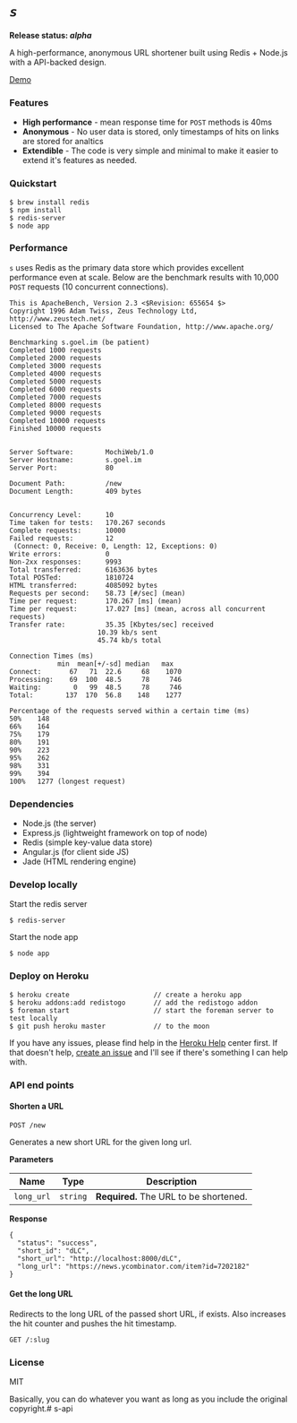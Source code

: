 *`s`*
=

**Release status: *alpha***

A high-performance, anonymous URL shortener built using Redis + Node.js with a API-backed design.

[Demo](http://s.goel.im)

### Features

- **High performance** - mean response time for `POST` methods is 40ms
- **Anonymous** - No user data is stored, only timestamps of hits on links are stored for analtics
- **Extendible** - The code is very simple and minimal to make it easier to extend it's features as needed.

### Quickstart
    $ brew install redis
    $ npm install
    $ redis-server
    $ node app

### Performance

`s` uses Redis as the primary data store which provides excellent performance even at scale. Below are the benchmark results with 10,000 `POST` requests (10 concurrent connections).

    This is ApacheBench, Version 2.3 <$Revision: 655654 $>
    Copyright 1996 Adam Twiss, Zeus Technology Ltd, http://www.zeustech.net/
    Licensed to The Apache Software Foundation, http://www.apache.org/

    Benchmarking s.goel.im (be patient)
    Completed 1000 requests
    Completed 2000 requests
    Completed 3000 requests
    Completed 4000 requests
    Completed 5000 requests
    Completed 6000 requests
    Completed 7000 requests
    Completed 8000 requests
    Completed 9000 requests
    Completed 10000 requests
    Finished 10000 requests


    Server Software:        MochiWeb/1.0
    Server Hostname:        s.goel.im
    Server Port:            80

    Document Path:          /new
    Document Length:        409 bytes


    Concurrency Level:      10
    Time taken for tests:   170.267 seconds
    Complete requests:      10000
    Failed requests:        12
     (Connect: 0, Receive: 0, Length: 12, Exceptions: 0)
    Write errors:           0
    Non-2xx responses:      9993
    Total transferred:      6163636 bytes
    Total POSTed:           1810724
    HTML transferred:       4085092 bytes
    Requests per second:    58.73 [#/sec] (mean)
    Time per request:       170.267 [ms] (mean)
    Time per request:       17.027 [ms] (mean, across all concurrent requests)
    Transfer rate:          35.35 [Kbytes/sec] received
                          10.39 kb/s sent
                          45.74 kb/s total

    Connection Times (ms)
                min  mean[+/-sd] median   max
    Connect:       67   71  22.6     68    1070
    Processing:    69  100  48.5     78     746
    Waiting:        0   99  48.5     78     746
    Total:        137  170  56.8    148    1277

    Percentage of the requests served within a certain time (ms)
    50%    148
    66%    164
    75%    179
    80%    191
    90%    223
    95%    262
    98%    331
    99%    394
    100%   1277 (longest request)

### Dependencies

- Node.js (the server)
- Express.js (lightweight framework on top of node)
- Redis (simple key-value data store)
- Angular.js (for client side JS)
- Jade (HTML rendering engine)

### Develop locally

Start the redis server

    $ redis-server

Start the node app

    $ node app

### Deploy on Heroku

    $ heroku create                     // create a heroku app
    $ heroku addons:add redistogo       // add the redistogo addon
    $ foreman start                     // start the foreman server to test locally
    $ git push heroku master            // to the moon

If you have any issues, please find help in the [Heroku Help](https://devcenter.heroku.com/) center first. If that doesn't help, [create an issue](https://github.com/karan/s/issues) and I'll see if there's something I can help with.

### API end points

#### Shorten a URL

`POST /new`

Generates a new short URL for the given long url.

**Parameters**

| Name | Type | Description |
| ---- | ---- | ----------- |
| `long_url` | `string` | **Required.** The URL to be shortened.

**Response**

    {
      "status": "success",
      "short_id": "dLC",
      "short_url": "http://localhost:8000/dLC",
      "long_url": "https://news.ycombinator.com/item?id=7202182"
    }

#### Get the long URL

Redirects to the long URL of the passed short URL, if exists. Also increases the hit counter and pushes the hit timestamp.

`GET /:slug`

### License

MIT

Basically, you can do whatever you want as long as you include the original copyright.# s-api
